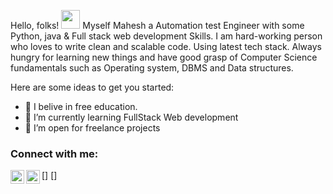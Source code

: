 

Hello, folks! <img src="https://raw.githubusercontent.com/MartinHeinz/MartinHeinz/master/wave.gif" width="30px">
Myself Mahesh a Automation test Engineer with some Python, java & Full stack web development Skills. I am hard-working person who loves to write clean and scalable code. Using latest tech stack. Always hungry for learning new things and have good grasp of Computer Science fundamentals such as Operating system, DBMS and Data structures.

 Here are some ideas to get you started:

- 🔭 I belive in free education.
- 🌱 I’m currently learning FullStack Web development
- 👯 I’m open for freelance projects




### Connect with me:


[<img align="left" alt="Mahesh Kumar | LinkedIn" width="22px" src="https://cdn.jsdelivr.net/npm/simple-icons@v3/icons/linkedin.svg" />]
[<img align="left" alt="Instagram | Instagram" width="22px" src="https://cdn.jsdelivr.net/npm/simple-icons@v3/icons/instagram.svg" />]







